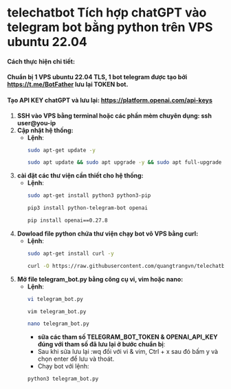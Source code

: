 # telechatbot Tích hợp chatGPT vào telegram bot bằng python trên VPS ubuntu 22.04

#### Cách thực hiện chi tiết:
#### Chuẩn bị 1 VPS ubuntu 22.04 TLS, 1 bot telegram được tạo bởi https://t.me/BotFather lưu lại TOKEN bot.
#### Tạo API KEY chatGPT và lưu lại: https://platform.openai.com/api-keys
1. **SSH vào VPS bằng terminal hoặc các phần mèm chuyên dụng: ssh user@you-ip**
2. **Cập nhật hệ thống:**
   - **Lệnh**:
     ```bash
     sudo apt-get update -y
     ```
     ```bash
     sudo apt update && sudo apt upgrade -y && sudo apt full-upgrade -y && sudo apt autoremove -y
     ```
3. **cài đặt các thư viện cần thiết cho hệ thống:**
   - **Lệnh**:
     ```bash
     sudo apt-get install python3 python3-pip
     ```
     ```bash
     pip3 install python-telegram-bot openai
     ```
     ```bash
     pip install openai==0.27.8
     ```
4. **Dowload file python chứa thư viện chạy bot vô VPS bằng curl:**
   - **Lệnh**:
     ```bash
     sudo apt-get install curl -y
     ```
     ```bash
     curl -O https://raw.githubusercontent.com/quangtrangvn/telechatbot/main/telegram_bot.py
     ```
5. **Mở file telegram_bot.py bằng công cụ vi, vim hoặc nano:**
   - **Lệnh**:
     ```bash
     vi telegram_bot.py
     ```
     ```bash
     vim telegram_bot.py
     ```
     ```bash
     nano telegram_bot.py
     ```
     - **sữa các tham số TELEGRAM_BOT_TOKEN & OPENAI_API_KEY đúng với tham số đã lưu lại ở bước chuẩn bị**:
     - Sau khi sửa lưu lại :wq đối với vi & vim, Ctrl + x sau đó bấm y và chọn enter để lưu và thoát.
     - Chạy bot với lệnh:
     ```bash
     python3 telegram_bot.py
     ```
